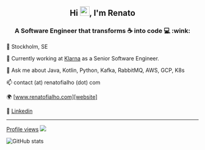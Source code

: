<h2 align="center">Hi <img src="https://media.giphy.com/media/hvRJCLFzcasrR4ia7z/giphy.gif" width="25px">, I'm Renato</h2>

<h3 align="center">A Software Engineer that transforms ☕ into code 💻 :wink:</h3>
  
  📍 Stockholm, SE
  
  🔭 Currently working at [Klarna](http://www.klarna.com) as a Senior Software Engineer.

  💬 Ask me about Java, Kotlin, Python, Kafka, RabbitMQ, AWS, GCP, K8s
  
  📫 contact (at) renatofialho (dot) com
  
  🌍 [www.renatofialho.com][website]
  
  💼 [Linkedin][linkedin]

---
 
 [Profile views](https://gpvc.arturio.dev/fialhorenato)  <img src="https://img.shields.io/github/followers/fialhorenato?label=Follow" style=" float:left, margin-right:10px" />
 

![GitHub stats](https://github-readme-stats.vercel.app/api?username=fialhorenato&show_icons=true&hide_border=true)

[website]: https://renatofialho.com
[linkedin]: https://www.linkedin.com/in/renatofialho
